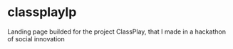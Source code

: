 # classplaylp
Landing page builded for the project ClassPlay, that I made in a hackathon of social innovation
